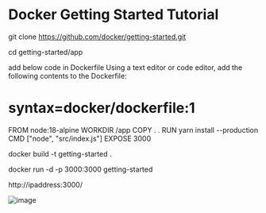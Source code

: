 # Docker Getting Started Tutorial

git clone https://github.com/docker/getting-started.git

cd getting-started/app

add below code in Dockerfile
Using a text editor or code editor, add the following contents to the Dockerfile:

# syntax=docker/dockerfile:1
   
FROM node:18-alpine
WORKDIR /app
COPY . .
RUN yarn install --production
CMD ["node", "src/index.js"]
EXPOSE 3000


docker build -t getting-started .

docker run -d -p 3000:3000 getting-started

http://ipaddress:3000/

![image](https://github.com/sateesh5/docker-repo/assets/106376630/1ab3f412-2e52-4e77-9cef-efd7bab2c088)
